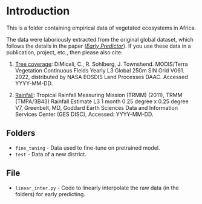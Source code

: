 # Introduction
This is a folder containing empirical data of vegetated ecosystems in Africa.

The data were laboriously extracted from the original global dataset, which follows the details in the paper ([_Early Predictor_](https://journals.aps.org/prx/accepted/e2075Kb9Zde1860517e53a2509870f0dbc868ad39)). 
If you use these data in a publication, project, etc., then please also cite:

1. [Tree coverage](https://doi.org/10.5067/MODIS/MOD44B.061): DiMiceli, C., R. Sohlberg, J. Townshend. MODIS/Terra Vegetation Continuous Fields Yearly L3 Global 250m SIN Grid V061. 2022, distributed by NASA EOSDIS Land Processes DAAC. Accessed YYYY-MM-DD.

2. [Rainfall](10.5067/TRMM/TMPA/MONTH/7): Tropical Rainfall Measuring Mission (TRMM) (2011), TRMM (TMPA/3B43) Rainfall Estimate L3 1 month 0.25 degree x 0.25 degree V7, Greenbelt, MD, Goddard Earth Sciences Data and Information Services Center (GES DISC), Accessed: YYYY-MM-DD.

## Folders
+ `fine_tuning` - Data used to fine-tune on pretrained model.
+ `test` - Data of a new district.

## File
+ `linear_inter.py` - Code to linearly interpolate the raw data (in the folders) for early predicting.
